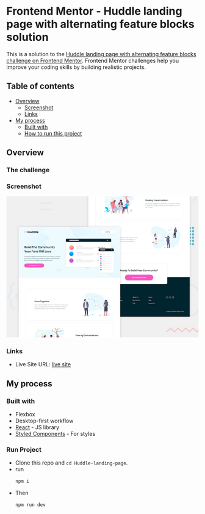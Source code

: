 # Frontend Mentor - Huddle landing page with alternating feature blocks solution

This is a solution to the [Huddle landing page with alternating feature blocks challenge on Frontend Mentor](https://www.frontendmentor.io/challenges/huddle-landing-page-with-alternating-feature-blocks-5ca5f5981e82137ec91a5100). Frontend Mentor challenges help you improve your coding skills by building realistic projects.

## Table of contents

- [Overview](#overview)
  - [Screenshot](#screenshot)
  - [Links](#links)
- [My process](#my-process)
  - [Built with](#built-with)
  - [How to run this project](#run-project)

## Overview

### The challenge

### Screenshot

![](./src/assets/design/desktop-preview.jpg)

### Links

- Live Site URL: [live site](https://vin-huddle-site.netlify.app/)

## My process

### Built with

- Flexbox
- Desktop-first workflow
- [React](https://reactjs.org/) - JS library
- [Styled Components](https://styled-components.com/) - For styles

### Run Project

- Clone this repo and `cd Huddle-landing-page`.
- run
  ```bash
  npm i
  ```
- Then
  ```bash
  npm run dev
  ```
